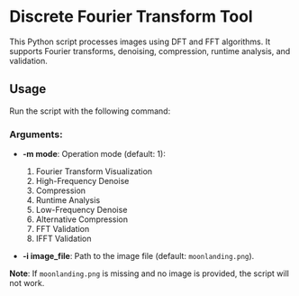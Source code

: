 # Discrete Fourier Transform Tool

This Python script processes images using DFT and FFT algorithms. It supports Fourier transforms, denoising, compression, runtime analysis, and validation.

## Usage

Run the script with the following command:

### Arguments:

- **-m mode**: Operation mode (default: 1):
  1. Fourier Transform Visualization
  2. High-Frequency Denoise
  3. Compression
  4. Runtime Analysis
  5. Low-Frequency Denoise
  6. Alternative Compression
  7. FFT Validation
  8. IFFT Validation

- **-i image_file**: Path to the image file (default: `moonlanding.png`).

**Note**: If `moonlanding.png` is missing and no image is provided, the script will not work.
